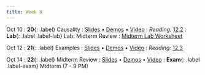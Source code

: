 ```yaml
---
title: Week 8
---
```


Oct 10
: **20**{: .label} Causality
  : [Slides](#) &#8226; [Demos](#) &#8226; [Video](#)
: *Reading:* [12.2](https://inferentialthinking.com/chapters/12/2/Causality.html)
: **Lab**{: .label .label-lab} Lab: Midterm Review
  : [Midterm Lab Worksheet](#)

Oct 12
: **21**{: .label} Examples
  : [Slides](#) &#8226; [Demos](#) &#8226; [Video](#)
: *Reading:* [12.3](https://inferentialthinking.com/chapters/12/3/Deflategate.html)

Oct 14
: **22**{: .label} Midterm Review
  : [Slides](#) &#8226; [Demos](#) &#8226; [Video](#)
: **Exam**{: .label .label-exam} Midterm (7 - 9 PM)
